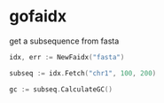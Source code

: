 # gofaidx

get a subsequence from fasta

```go
idx, err := NewFaidx("fasta")

subseq := idx.Fetch("chr1", 100, 200)

gc := subseq.CalculateGC()

```
